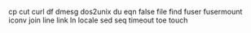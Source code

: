 
cp cut curl
df dmesg	dos2unix	du
eqn 
false file	find fuser fusermount	
iconv 
join
line	link ln locale 
sed	seq
timeout toe	touch
